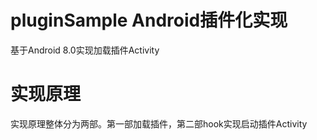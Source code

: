 # pluginSample Android插件化实现
基于Android 8.0实现加载插件Activity

# 实现原理 

实现原理整体分为两部。第一部加载插件，第二部hook实现启动插件Activity



